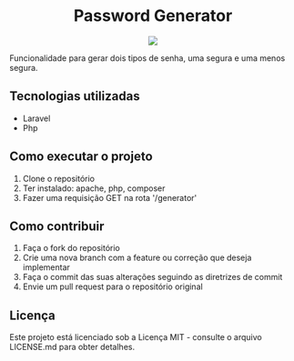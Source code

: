 
<h1 align="center">Password Generator </h1>
<p align="center">
<img src="https://img.shields.io/badge/status-em%20desenvolvimento-green">
</p>
Funcionalidade para gerar dois tipos de senha, uma segura e uma menos segura.

<h2>Tecnologias utilizadas</h2>

<ul>
  <li>Laravel</li>
  <li>Php</li>
</ul>  


<h2>Como executar o projeto</h2>

<ol>
  <li>Clone o repositório</li>
  <li>Ter instalado: apache, php, composer</li>
  <li>Fazer uma requisição GET na rota '/generator'</li>
</ol> 

<h2>Como contribuir</h2>

<ol>
  <li>Faça o fork do repositório</li>
  <li>Crie uma nova branch com a feature ou correção que deseja implementar</li>
  <li>Faça o commit das suas alterações seguindo as diretrizes de commit</li>
  <li>Envie um pull request para o repositório original</li>
</ol> 

<h2>Licença</h2>
Este projeto está licenciado sob a Licença MIT - consulte o arquivo LICENSE.md para obter detalhes.
